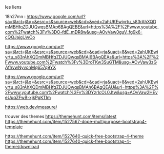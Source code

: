 les liens


18h27mn : 
https://www.google.com/url?sa=t&rct=j&q=&esrc=s&source=web&cd=&ved=2ahUKEwiyrtu_s83rAhXQDmMBHfqZDJUQwqsBMAp6BAgQEBE&url=https%3A%2F%2Fwww.youtube.com%2Fwatch%3Fv%3DO-fdE_mDR8w&usg=AOvVaw0guV_fg9k6-cQQJajgUwCo

https://www.google.com/url?sa=t&rct=j&q=&esrc=s&source=web&cd=&cad=rja&uact=8&ved=2ahUKEwiyrtu_s83rAhXQDmMBHfqZDJUQwqsBMAl6BAgQEAs&url=https%3A%2F%2Fwww.youtube.com%2Fwatch%3Fv%3DroTKw3SuGTM&usg=AOvVaw3zGAfhvwNyvonMq657q9YX

https://www.google.com/url?sa=t&rct=j&q=&esrc=s&source=web&cd=&cad=rja&uact=8&ved=2ahUKEwiyrtu_s83rAhXQDmMBHfqZDJUQwqsBMAh6BAgQEAU&url=https%3A%2F%2Fwww.youtube.com%2Fwatch%3Fv%3DYzrlcOL0Jtw&usg=AOvVaw2HEveUuqZFwB-xjkPgKTIm


https://web.dev/measure/

trouver des themes
https://themehunt.com/items/latest
https://themehunt.com/item/1527567-dope-multipurpose-bootstrap4-template

https://themehunt.com/item/1527640-quick-free-bootstrap-4-theme
https://themehunt.com/item/1527640-quick-free-bootstrap-4-theme/download


